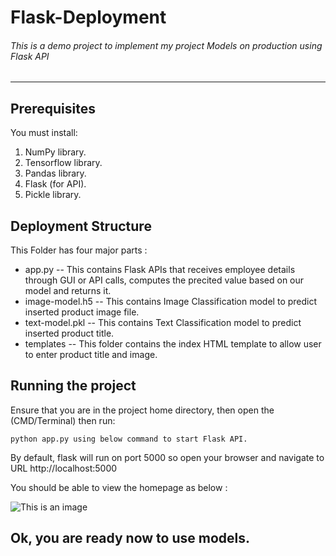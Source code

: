 
# Flask-Deployment
###### This is a demo project to implement my project Models on production using Flask API
-------------------------------------------------------------------------------------------------
## Prerequisites
You must install:
1. NumPy library.
2. Tensorflow library.
3. Pandas library.
4. Flask (for API).
5. Pickle library.

## Deployment Structure
This Folder has four major parts :

- app.py -- This contains Flask APIs that receives employee details through GUI or API calls, computes the precited value based on our model and returns it.
- image-model.h5 -- This contains Image Classification model to predict inserted product image file.
- text-model.pkl -- This contains Text Classification model to predict inserted product title.
- templates -- This folder contains the index HTML template to allow user to enter product title and image.


## Running the project
Ensure that you are in the project home directory, then open the (CMD/Terminal) then run:
```
python app.py using below command to start Flask API.
```
By default, flask will run on port 5000 so open your browser and navigate to URL http://localhost:5000

You should be able to view the homepage as below :

![This is an image](https://myoctocat.com/assets/images/base-octocat.svg)

## Ok, you are ready now to use models.
